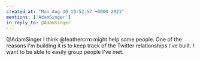 ```yaml
---
created_at: "Mon Aug 30 19:52:57 +0000 2021"
mentions: ['AdamSinger']
in_reply_to: @AdamSinger
---
```


@AdamSinger I think @feathercrm might help some people. One of the reasons I'm building it is to keep track of the Twitter relationships I've built. I want to be able to easily group people I've met.